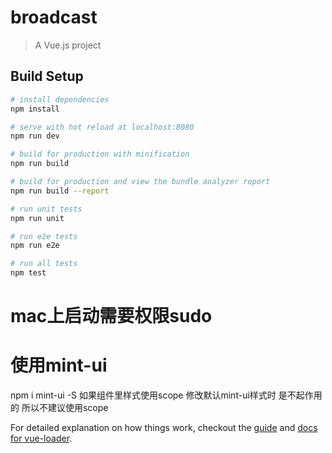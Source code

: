 # broadcast

> A Vue.js project

## Build Setup

``` bash
# install dependencies
npm install

# serve with hot reload at localhost:8080
npm run dev

# build for production with minification
npm run build

# build for production and view the bundle analyzer report
npm run build --report

# run unit tests
npm run unit

# run e2e tests
npm run e2e

# run all tests
npm test
```
# mac上启动需要权限sudo

# 使用mint-ui
npm i mint-ui -S
如果组件里样式使用scope 修改默认mint-ui样式时 是不起作用的 所以不建议使用scope


For detailed explanation on how things work, checkout the [guide](http://vuejs-templates.github.io/webpack/) and [docs for vue-loader](http://vuejs.github.io/vue-loader).
